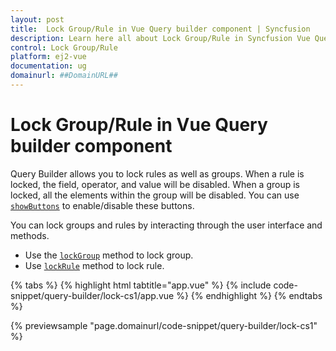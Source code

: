```yaml
---
layout: post
title:  Lock Group/Rule in Vue Query builder component | Syncfusion
description: Learn here all about Lock Group/Rule in Syncfusion Vue Query builder component of Syncfusion Essential JS 2 and more.
control: Lock Group/Rule
platform: ej2-vue
documentation: ug
domainurl: ##DomainURL##
---
```


# Lock Group/Rule in Vue Query builder component

Query Builder allows you to lock rules as well as groups. When a rule is locked, the field, operator, and value will be disabled. When a group is locked, all the elements within the group will be disabled. You can use [`showButtons`](https://ej2.syncfusion.com/vue/documentation/api/query-builder/#showbuttons) to enable/disable these buttons.

You can lock groups and rules by interacting through the user interface and methods.

* Use the [`lockGroup`](https://ej2.syncfusion.com/vue/documentation/api/query-builder/#lockGroup) method to lock group.
* Use [`lockRule`](https://ej2.syncfusion.com/vue/documentation/api/query-builder/#lockRule) method to lock rule.

{% tabs %}
{% highlight html tabtitle="app.vue" %}
{% include code-snippet/query-builder/lock-cs1/app.vue %}
{% endhighlight %}
{% endtabs %}
        
{% previewsample "page.domainurl/code-snippet/query-builder/lock-cs1" %}